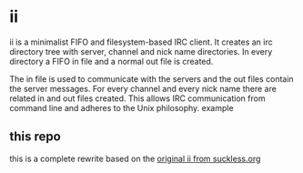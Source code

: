 
ii
==

ii is a minimalist FIFO and filesystem-based IRC client. It creates an irc
directory tree with server, channel and nick name directories. In every
directory a FIFO in file and a normal out file is created.

The in file is used to communicate with the servers and the out files contain
the server messages. For every channel and every nick name there are related in
and out files created. This allows IRC communication from command line and
adheres to the Unix philosophy. example

this repo
---------

this is a complete rewrite based on the [original ii from suckless.org][oii]

  [oii]: http://tools.suckless.org/ii/

